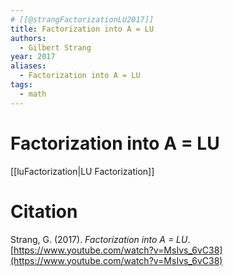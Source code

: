 ```yaml
---
# [[@strangFactorizationLU2017]]
title: Factorization into A = LU
authors:
  - Gilbert Strang
year: 2017
aliases:
  - Factorization into A = LU
tags:
  - math
---
```


# Factorization into A = LU 

[[luFactorization|LU Factorization]]

# Citation 

Strang, G. (2017). _Factorization into A = LU_. [https://www.youtube.com/watch?v=MsIvs_6vC38](https://www.youtube.com/watch?v=MsIvs_6vC38)
